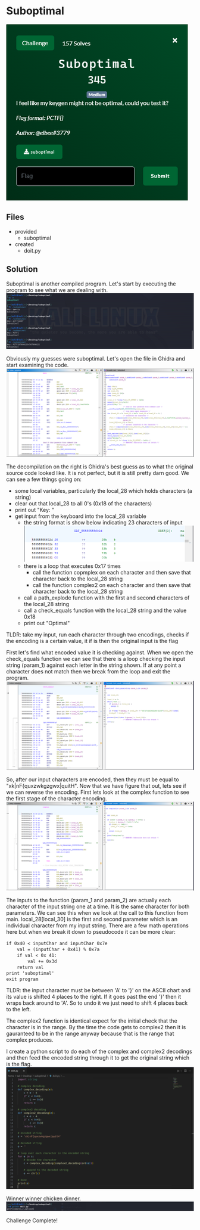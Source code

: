# Suboptimal
![](images/problem.PNG)

## Files
- provided
    - suboptimal
- created
    - doit.py

## Solution
Suboptimal is another compiled program.  Let's start by executing the program to see what we are dealing with.
![](images/ss_00.PNG)

Obviously my guesses were suboptimal.  Let's open the file in Ghidra and start examining the code.
![](images/ss_01.PNG)

The decompilation on the right is Ghidra's best guess as to what the original source code looked like.  It is not perfect, but it is still pretty darn good.  We can see a few things going on:
- some local variables, particularly the local_28 which holds characters (a string)
- clear out that local_28 to all 0's (0x18 of the characters)
- print out "Key: "
- get input from the keyboard into the local_28 variable
    - the string format is show below indicating 23 characters of input
    ![](images/ss_02.PNG)
    - there is a loop that executes 0x17 times
        - call the function copmplex on each character and then save that character back to the local_28 string
        - call the function complex2 on each character and then save that character back to the local_28 string
    - call a path_explode function with the first and second characters of the local_28 string
    - call a check_equals function with the local_28 string and the value 0x18
    - print out "Optimal"

TLDR: take my input, run each character through two encodings, checks if the encoding is a certain value, it if is then the original input is the flag

First let's find what encoded value it is checking against.  When we open the check_equals function we can see that there is a loop checking the input string (param_1) against each letter in the string shown.  If at any point a character does not match then we break from the loop and exit the program.
![](images/ss_03.PNG)

So, after our input characters are encoded, then they must be equal to "xk|nF{quxzwkgzgwx|quitH".  Now that we have figure that out, lets see if we can reverse the encoding.  First lets look at the complex function to see the first stage of the character encoding.
![](images/ss_04.PNG)

The inputs to the function (param_1 and param_2) are actually each character of the input string one at a time.  It is the same character for both parameters.  We can see this when we look at the call to this function from main.  local_28[local_30] is the first and second parameter which is an individual character from my input string.  There are a few math operations here but when we break it down to pseudocode it can be more clear:
```
if 0x40 < inputChar and inputChar 0x7e
    val = (inputChar + 0x41) % 0x7a
    if val < 0x 41:
        val += 0x3d
    return val
print 'suboptimal'
exit program
```
TLDR: the input character must be between 'A' to '}' on the ASCII chart and its value is shifted 4 places to the right.  If it goes past the end '}' then it wraps back around to 'A'.  So to undo it we just need to shift 4 places back to the left.

The complex2 function is identical expect for the initial check that the character is in the range.  By the time the code gets to complex2 then it is gauranteed to be in the range anyway because that is the range that complex produces.

I create a python script to do each of the complex and complex2 decodings and then feed the encoded string through it to get the original string which is the flag.
![](images/ss_05.PNG)

Winner winner chicken dinner.
![](images/ss_06.PNG)

Challenge Complete!